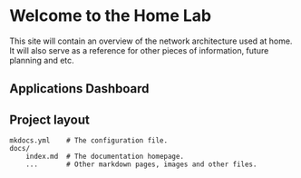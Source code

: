 # Welcome to the Home Lab

This site will contain an overview of the network architecture used at home. It will also serve as a reference for other pieces of information, future planning and etc. 

## Applications Dashboard



## Project layout

    mkdocs.yml    # The configuration file.
    docs/
        index.md  # The documentation homepage.
        ...       # Other markdown pages, images and other files.
